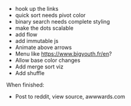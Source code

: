 - hook up the links
- quick sort needs pivot color
- binary search needs complete styling
- make the dots scalable
- add flow
- add immutable js
- Animate above arrows
- Menu like https://www.bigyouth.fr/en?
- Allow base color changes
- Add merge sort viz
- Add shuffle


When finished:
- Post to reddit, view source, awwwards.com
